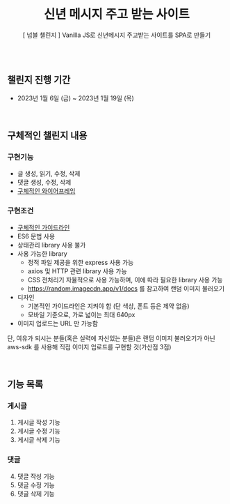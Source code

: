 <div align=center>
  
# **신년 메시지 주고 받는 사이트**

[ 넘블 챌린지 ] Vanilla JS로 신년메시지 주고받는 사이트를 SPA로 만들기

</div>
</br></br>

## 챌린지 진행 기간

- 2023년 1월 6일 (금) ~ 2023년 1월 19일 (목)

<br>

## 구체적인 챌린지 내용

### 구현기능

- 글 생성, 읽기, 수정, 삭제
- 댓글 생성, 수정, 삭제
- [구체적인 와이어프레임](https://www.figma.com/file/CMDdlDmOZo4GvxH1RHdCFt/HPNY-2023?node-id=0%3A1&t=BZ1WlH5I77XdFIqi-0)

### 구현조건

- [구체적인 가이드라인](https://thoughtful-arch-8c2.notion.site/VanillaJS-SPA-826e63925d7c4e2e8d27d7f03fef4371)
- ES6 문법 사용
- 상태관리 library 사용 불가
- 사용 가능한 library
  - 정적 파일 제공을 위한 express 사용 가능
  - axios 및 HTTP 관련 library 사용 가능
  - CSS 전처리기 자율적으로 사용 가능하며, 이에 따라 필요한 library 사용 가능
  - https://random.imagecdn.app/v1/docs 를 참고하여 랜덤 이미지 불러오기
- 디자인
  - 기본적인 가이드라인은 지켜야 함 (단 색상, 폰트 등은 제약 없음)
  - 모바일 기준으로, 가로 넓이는 최대 640px
- 이미지 업로드는 URL 만 가능함

단, 여유가 되시는 분들(혹은 실력에 자신있는 분들)은 랜덤 이미지 불러오기가 아닌 aws-sdk 를 사용해 직접 이미지 업로드를 구현할 것(가산점 3점)

<br>

## 기능 목록

### 게시글

1. 게시글 작성 기능
2. 게시글 수정 기능
3. 게시글 삭제 기능

### 댓글

4. 댓글 작성 기능
5. 댓글 수정 기능
6. 댓글 삭제 기능
